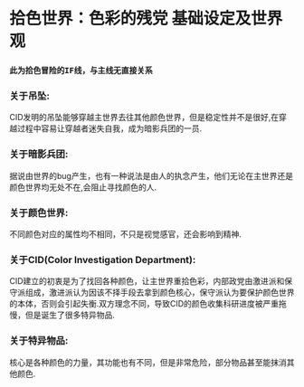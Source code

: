 # 拾色世界：色彩的残党 基础设定及世界观
### **`此为拾色冒险的IF线，与主线无直接关系`**
### 关于吊坠:
CID发明的吊坠能够穿越主世界去往其他颜色世界，但是稳定性并不是很好,在穿越过程中容易让穿越者迷失自我，成为暗影兵团的一员.
### 关于暗影兵团:
据说由世界的bug产生，也有一种说法是由人的执念产生，他们无论在主世界还是颜色世界均无处不在,会阻止寻找颜色的人.
### 关于颜色世界:
不同颜色对应的属性均不相同，不只是视觉感官，还会影响到精神.
### 关于CID(Color Investigation Department):
CID建立的初衷是为了找回各种颜色，让主世界重拾色彩，内部政党由激进派和保守派组成，激进派认为因该不择手段去拿到颜色核心，保守派认为要保护颜色世界的本体，否则会引起失衡.双方理念不同，导致CID的颜色收集科研进度被严重拖慢，但是诞生了很多特异物品.
### 关于特异物品:
核心是各种颜色的力量，其功能也有不同，但是非常危险，部分物品甚至能抹消其他颜色.

<CopyRight />


